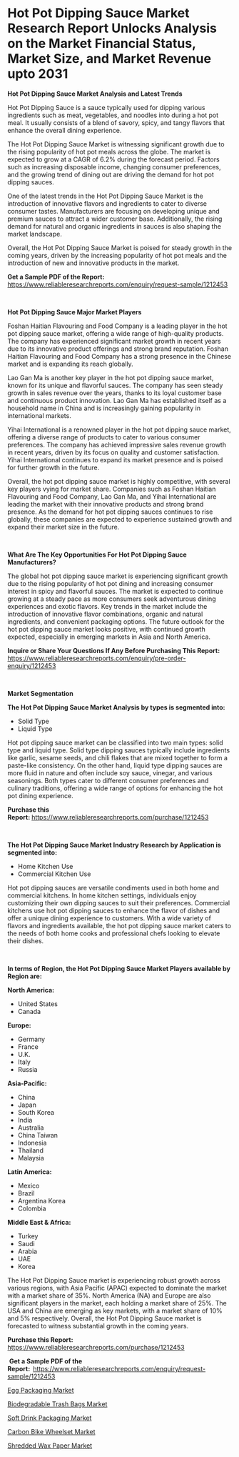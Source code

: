 <p><h1>Hot Pot Dipping Sauce Market Research Report Unlocks Analysis on the Market Financial Status, Market Size, and Market Revenue upto 2031</h1></p><p><strong>Hot Pot Dipping Sauce Market Analysis and Latest Trends</strong></p>
<p><p>Hot Pot Dipping Sauce is a sauce typically used for dipping various ingredients such as meat, vegetables, and noodles into during a hot pot meal. It usually consists of a blend of savory, spicy, and tangy flavors that enhance the overall dining experience.</p><p>The Hot Pot Dipping Sauce Market is witnessing significant growth due to the rising popularity of hot pot meals across the globe. The market is expected to grow at a CAGR of 6.2% during the forecast period. Factors such as increasing disposable income, changing consumer preferences, and the growing trend of dining out are driving the demand for hot pot dipping sauces.</p><p>One of the latest trends in the Hot Pot Dipping Sauce Market is the introduction of innovative flavors and ingredients to cater to diverse consumer tastes. Manufacturers are focusing on developing unique and premium sauces to attract a wider customer base. Additionally, the rising demand for natural and organic ingredients in sauces is also shaping the market landscape.</p><p>Overall, the Hot Pot Dipping Sauce Market is poised for steady growth in the coming years, driven by the increasing popularity of hot pot meals and the introduction of new and innovative products in the market.</p></p>
<p><strong>Get a Sample PDF of the Report:&nbsp;</strong> <a href="https://www.reliableresearchreports.com/enquiry/request-sample/1212453">https://www.reliableresearchreports.com/enquiry/request-sample/1212453</a></p>
<p>&nbsp;</p>
<p><strong>Hot Pot Dipping Sauce Major Market Players</strong></p>
<p><p>Foshan Haitian Flavouring and Food Company is a leading player in the hot pot dipping sauce market, offering a wide range of high-quality products. The company has experienced significant market growth in recent years due to its innovative product offerings and strong brand reputation. Foshan Haitian Flavouring and Food Company has a strong presence in the Chinese market and is expanding its reach globally.</p><p>Lao Gan Ma is another key player in the hot pot dipping sauce market, known for its unique and flavorful sauces. The company has seen steady growth in sales revenue over the years, thanks to its loyal customer base and continuous product innovation. Lao Gan Ma has established itself as a household name in China and is increasingly gaining popularity in international markets.</p><p>Yihai International is a renowned player in the hot pot dipping sauce market, offering a diverse range of products to cater to various consumer preferences. The company has achieved impressive sales revenue growth in recent years, driven by its focus on quality and customer satisfaction. Yihai International continues to expand its market presence and is poised for further growth in the future.</p><p>Overall, the hot pot dipping sauce market is highly competitive, with several key players vying for market share. Companies such as Foshan Haitian Flavouring and Food Company, Lao Gan Ma, and Yihai International are leading the market with their innovative products and strong brand presence. As the demand for hot pot dipping sauces continues to rise globally, these companies are expected to experience sustained growth and expand their market size in the future.</p></p>
<p>&nbsp;</p>
<p><strong>What Are The Key Opportunities For Hot Pot Dipping Sauce Manufacturers?</strong></p>
<p><p>The global hot pot dipping sauce market is experiencing significant growth due to the rising popularity of hot pot dining and increasing consumer interest in spicy and flavorful sauces. The market is expected to continue growing at a steady pace as more consumers seek adventurous dining experiences and exotic flavors. Key trends in the market include the introduction of innovative flavor combinations, organic and natural ingredients, and convenient packaging options. The future outlook for the hot pot dipping sauce market looks positive, with continued growth expected, especially in emerging markets in Asia and North America.</p></p>
<p><strong>Inquire or Share Your Questions If Any Before Purchasing This Report:</strong> <a href="https://www.reliableresearchreports.com/enquiry/pre-order-enquiry/1212453">https://www.reliableresearchreports.com/enquiry/pre-order-enquiry/1212453</a></p>
<p>&nbsp;</p>
<p><strong>Market Segmentation</strong></p>
<p><strong>The Hot Pot Dipping Sauce Market Analysis by types is segmented into:</strong></p>
<p><ul><li>Solid Type</li><li>Liquid Type</li></ul></p>
<p><p>Hot pot dipping sauce market can be classified into two main types: solid type and liquid type. Solid type dipping sauces typically include ingredients like garlic, sesame seeds, and chili flakes that are mixed together to form a paste-like consistency. On the other hand, liquid type dipping sauces are more fluid in nature and often include soy sauce, vinegar, and various seasonings. Both types cater to different consumer preferences and culinary traditions, offering a wide range of options for enhancing the hot pot dining experience.</p></p>
<p><strong>Purchase this Report:&nbsp;</strong><a href="https://www.reliableresearchreports.com/purchase/1212453">https://www.reliableresearchreports.com/purchase/1212453</a></p>
<p>&nbsp;</p>
<p><strong>The Hot Pot Dipping Sauce Market Industry Research by Application is segmented into:</strong></p>
<p><ul><li>Home Kitchen Use</li><li>Commercial Kitchen Use</li></ul></p>
<p><p>Hot pot dipping sauces are versatile condiments used in both home and commercial kitchens. In home kitchen settings, individuals enjoy customizing their own dipping sauces to suit their preferences. Commercial kitchens use hot pot dipping sauces to enhance the flavor of dishes and offer a unique dining experience to customers. With a wide variety of flavors and ingredients available, the hot pot dipping sauce market caters to the needs of both home cooks and professional chefs looking to elevate their dishes.</p></p>
<p>&nbsp;</p>
<p><strong>In terms of Region, the Hot Pot Dipping Sauce Market Players available by Region are:</strong></p>
<p>
    <p> <strong> North America: </strong>
        <ul>
            <li>United States</li>
            <li>Canada</li>
        </ul>
        </p> 
    <p> <strong> Europe: </strong>
        <ul>
            <li>Germany</li>
            <li>France</li>
            <li>U.K.</li>
            <li>Italy</li>
            <li>Russia</li>
        </ul>
        </p> 
    <p> <strong> Asia-Pacific: </strong>
        <ul>
            <li>China</li>
            <li>Japan</li>
            <li>South Korea</li>
            <li>India</li>
            <li>Australia</li>
            <li>China Taiwan</li>
            <li>Indonesia</li>
            <li>Thailand</li>
            <li>Malaysia</li>
        </ul>
        </p> 
    <p> <strong> Latin America: </strong>
        <ul>
            <li>Mexico</li>
            <li>Brazil</li>
            <li>Argentina Korea</li>
            <li>Colombia</li>
        </ul>
        </p> 
    <p> <strong> Middle East & Africa: </strong>
        <ul>
            <li>Turkey</li>
            <li>Saudi</li>
            <li>Arabia</li>
            <li>UAE</li>
            <li>Korea</li>
        </ul>
    </p>
    </p>
<p><p>The Hot Pot Dipping Sauce market is experiencing robust growth across various regions, with Asia Pacific (APAC) expected to dominate the market with a market share of 35%. North America (NA) and Europe are also significant players in the market, each holding a market share of 25%. The USA and China are emerging as key markets, with a market share of 10% and 5% respectively. Overall, the Hot Pot Dipping Sauce market is forecasted to witness substantial growth in the coming years.</p></p>
<p><strong>Purchase this Report: </strong><a href="https://www.reliableresearchreports.com/purchase/1212453">https://www.reliableresearchreports.com/purchase/1212453</a></p>
<p>&nbsp;<strong>Get a Sample PDF of the Report:&nbsp;&nbsp;</strong><a href="https://www.reliableresearchreports.com/enquiry/request-sample/1212453">https://www.reliableresearchreports.com/enquiry/request-sample/1212453</a></p>
<p><strong></strong></p>
<p><p><a href="https://medium.com/@scanw41036/egg-packaging-market-size-and-market-trends-complete-industry-overview-2024-to-2031-6a1a1926f762">Egg Packaging Market</a></p><p><a href="https://medium.com/@kanew14036/biodegradable-trash-bags-market-research-report-its-history-and-forecast-2024-to-2031-f7b7343c3fd2">Biodegradable Trash Bags Market</a></p><p><a href="https://medium.com/@margaretlee84/soft-drink-packaging-market-insight-market-trends-growth-forecasted-from-2024-to-2031-84a2fbdd3380">Soft Drink Packaging Market</a></p><p><a href="https://github.com/mauripalmi/Market-Research-Report-List-2/blob/main/carbon-bike-wheelset-market.md">Carbon Bike Wheelset Market</a></p><p><a href="https://medium.com/@scanw41036/shredded-wax-paper-market-exploring-market-share-market-trends-and-future-growth-98ff1197f341">Shredded Wax Paper Market</a></p></p>